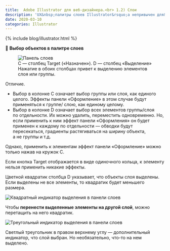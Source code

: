 ```yaml
---
title:  Adobe Illustrator для веб-дизайнера.<br> 1.2) Слои
description: 'UX&nbsp;палитры слоев Illustrator&rsquo;а непривычен для&nbsp;пользователей других графических редакторов, включая Photoshop.'
date: 2020-03-10
categories: Illustrator
---
```


{% include blog/illustrator.html %}

<p>🔵 <strong>Выбор объектов в палитре слоев</strong></p>
<figure>
  <img src="{{ site.assets }}/img/blog/2020-03-10/01-illustrator-layers-palette.png" alt="Панель слоев">
  <figcaption>С&nbsp;— столбец Target («Назначен»). D&nbsp;— столбец «Выделение»<br>
  Нажатие в&nbsp;обоих столбцах привет к&nbsp;выделению элементов слоя или группы.</figcaption>
</figure>
<p class="list-caption">Отличие.</p>
<ul>
<li>Выбор в&nbsp;колонке&nbsp;С означает выбор группы или слоя, как единого целого. Эффекты панели «Оформление» в&nbsp;этом случае будут применяться к&nbsp;группе/ слою, как единому целому.</li>
<li>Выбор в&nbsp;колонке&nbsp;D означает выбор всех элементов группы/слоя по&nbsp;отдельности. Их&nbsp;можно удалить, переместить одновременно. Но, если применить к&nbsp;ним эффект панели «Оформления» он&nbsp;будет применен к&nbsp;каждому по&nbsp;отдельности&nbsp;— обводки будут пересекаться, градиенты растягиваться на&nbsp;ширину объекта, а&nbsp;не&nbsp;группы и&nbsp;т.д.</li>
</ul>
<p>Однако, применить к&nbsp;элементам эффект панели «Оформление» можно только нажав на&nbsp;кружок C.</p>
<p>Если кнопка Target отображается в&nbsp;виде одиночного кольца, к&nbsp;элементу нельзя применить никакие эффекты.</p>
<p>Цветной квадратик столбца D&nbsp;указывает, что объекты слоя выделены. Если выделены не&nbsp;все элементы, то&nbsp;квадратик будет меньшего размера. </p>
<p><img src="{{ site.assets }}/img/blog/2020-03-10/02-illustrator-layers-palette-column-d.png" alt="Квадратный индикатор выделения в панели слоев"></p>
<p>Чтобы <strong>перенести выделенные элементы на&nbsp;другой слой</strong>, можно перетащить на&nbsp;него квадратик.</p>
<p><img src="{{ site.assets }}/img/blog/2020-03-10/03-illustrator-layers-palette-triangular-selection-indicator.png" alt="Треугольный индикатор выделения в панели слоев"></p>
<p>Светлый треугольник в&nbsp;правом верхнему углу&nbsp;— дополнительный индикатор, что слой выбран. Но&nbsp;необязательно, что-то на&nbsp;нем выделено.</p>
